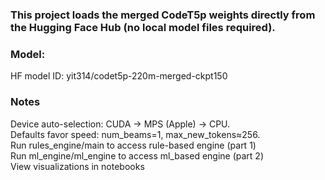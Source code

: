 ### This project loads the merged CodeT5p weights directly from the Hugging Face Hub (no local model files required).

### Model:
HF model ID: yit314/codet5p-220m-merged-ckpt150

### Notes
Device auto-selection: CUDA → MPS (Apple) → CPU.\
Defaults favor speed: num_beams=1, max_new_tokens≈256.\
Run rules_engine/main to access rule-based engine (part 1)\
Run ml_engine/ml_engine to access ml_based engine (part 2)\
View visualizations in notebooks

